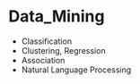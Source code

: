 # Data_Mining
* Classification
* Clustering, Regression
* Association
* Natural Language Processing
